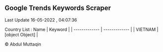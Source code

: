

## Google Trends Keywords Scraper 
 
Last Update 16-05-2022 , 04:07:36

Country List :
 Name  | Keyword |
| ------------- | ------------- |
| VIETNAM | [object Object] |



© Abdul Muttaqin 
